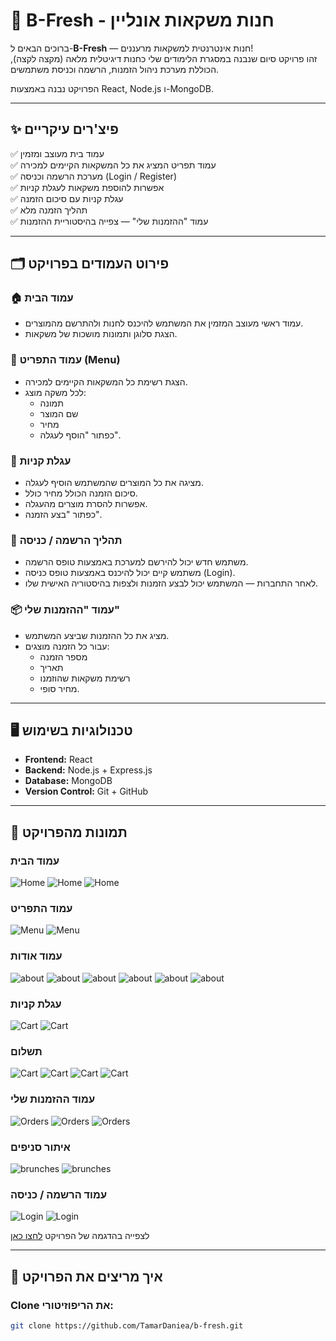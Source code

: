 # 🥤 B-Fresh - חנות משקאות אונליין

ברוכים הבאים ל-**B-Fresh** — חנות אינטרנטית למשקאות מרעננים!  
זהו פרויקט סיום שנבנה במסגרת הלימודים שלי כחנות דיגיטלית מלאה (מקצה לקצה), הכוללת מערכת ניהול הזמנות, הרשמה וכניסת משתמשים.

הפרויקט נבנה באמצעות React, Node.js ו-MongoDB.

---

## ✨ פיצ'רים עיקריים

✅ עמוד בית מעוצב ומזמין  
✅ עמוד תפריט המציג את כל המשקאות הקיימים למכירה  
✅ מערכת הרשמה וכניסה (Login / Register)  
✅ אפשרות להוספת משקאות לעגלת קניות  
✅ עגלת קניות עם סיכום הזמנה  
✅ תהליך הזמנה מלא  
✅ עמוד "ההזמנות שלי" — צפייה בהיסטוריית ההזמנות  

---

## 🗂️ פירוט העמודים בפרויקט

### 🏠 עמוד הבית

- עמוד ראשי מעוצב המזמין את המשתמש להיכנס לחנות ולהתרשם מהמוצרים.
- הצגת סלוגן ותמונות מושכות של משקאות.

### 🍹 עמוד התפריט (Menu)

- הצגת רשימת כל המשקאות הקיימים למכירה.
- לכל משקה מוצג:
  - תמונה
  - שם המוצר
  - מחיר
  - כפתור "הוסף לעגלה".

### 🛒 עגלת קניות

- מציגה את כל המוצרים שהמשתמש הוסיף לעגלה.
- סיכום הזמנה הכולל מחיר כולל.
- אפשרות להסרת מוצרים מהעגלה.
- כפתור "בצע הזמנה".

### 📝 תהליך הרשמה / כניסה

- משתמש חדש יכול להירשם למערכת באמצעות טופס הרשמה.
- משתמש קיים יכול להיכנס באמצעות טופס כניסה (Login).
- לאחר התחברות — המשתמש יכול לבצע הזמנות ולצפות בהיסטוריה האישית שלו.

### 📦 עמוד "ההזמנות שלי"

- מציג את כל ההזמנות שביצע המשתמש.
- עבור כל הזמנה מוצגים:
  - מספר הזמנה
  - תאריך
  - רשימת משקאות שהוזמנו
  - מחיר סופי.

---

## 🖥️ טכנולוגיות בשימוש

- **Frontend:** React
- **Backend:** Node.js + Express.js
- **Database:** MongoDB
- **Version Control:** Git + GitHub

---

## 📸 תמונות מהפרויקט

### עמוד הבית  
![Home](screenshots/1.PNG)
![Home](screenshots/2.PNG)
![Home](screenshots/3.PNG)

### עמוד התפריט  
![Menu](screenshots/7.PNG)
![Menu](screenshots/8.PNG)
### עמוד אודות   
![about](screenshots/6.PNG)
![about](screenshots/5.PNG)
![about](screenshots/4.PNG)
![about](screenshots/9.PNG)
![about](screenshots/10.PNG)
![about](screenshots/11.PNG)
### עגלת קניות  
![Cart](screenshots/b5.PNG)
![Cart](screenshots/12.PNG)
### תשלום

![Cart](screenshots/15.PNG)
![Cart](screenshots/16.PNG)
![Cart](screenshots/b1.PNG)
![Cart](screenshots/b2.PNG)
### עמוד ההזמנות שלי  
![Orders](screenshots/b3.PNG)
![Orders](screenshots/b4.PNG)
![Orders](screenshots/b6.PNG)
### איתור סניפים   
![brunches](screenshots/b7.PNG)
![brunches](screenshots/b8.PNG)
### עמוד הרשמה / כניסה  
![Login](screenshots/13.PNG)
![Login](screenshots/14.PNG)


לצפייה בהדגמה של הפרויקט [לחצו כאן](https://drive.google.com/file/d/1Cr1nPI06Rxj4ByaXOvOSlpRU6rLYjz2s/view?usp=sharing)



---

## 🚀 איך מריצים את הפרויקט

### Clone את הריפוזיטורי:

```bash
git clone https://github.com/TamarDaniea/b-fresh.git
